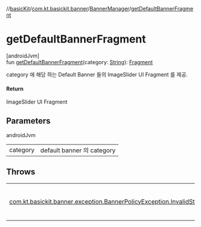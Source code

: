 //[basicKit](../../../index.md)/[com.kt.basickit.banner](../index.md)/[BannerManager](index.md)/[getDefaultBannerFragment](get-default-banner-fragment.md)

# getDefaultBannerFragment

[androidJvm]\
fun [getDefaultBannerFragment](get-default-banner-fragment.md)(category: [String](https://kotlinlang.org/api/latest/jvm/stdlib/kotlin/-string/index.html)): [Fragment](https://developer.android.com/reference/kotlin/androidx/fragment/app/Fragment.html)

category 에 해당 하는 Default Banner 들의 ImageSlider UI Fragment 를 제공.

#### Return

ImageSlider UI Fragment

## Parameters

androidJvm

| | |
|---|---|
| category | default banner 의 category |

## Throws

| | |
|---|---|
| [com.kt.basickit.banner.exception.BannerPolicyException.InvalidState](../../com.kt.basickit.banner.exception/-banner-policy-exception/-invalid-state/index.md) | BannerPolicyFetcher fetch 성공 전에 BannerManager 사용시 발생. |
